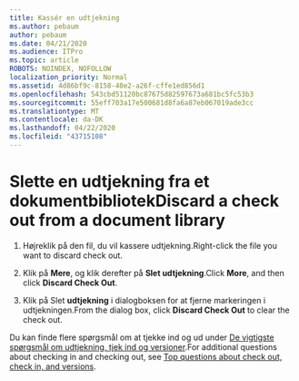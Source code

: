 ```yaml
---
title: Kassér en udtjekning
ms.author: pebaum
author: pebaum
ms.date: 04/21/2020
ms.audience: ITPro
ms.topic: article
ROBOTS: NOINDEX, NOFOLLOW
localization_priority: Normal
ms.assetid: 4d86bf9c-8158-40e2-a26f-cffe1ed856d1
ms.openlocfilehash: 543cbd51120bc87675d82597673a681bc5fc53b3
ms.sourcegitcommit: 55eff703a17e500681d8fa6a87eb067019ade3cc
ms.translationtype: MT
ms.contentlocale: da-DK
ms.lasthandoff: 04/22/2020
ms.locfileid: "43715108"
---
```

# <a name="discard-a-check-out-from-a-document-library"></a><span data-ttu-id="c4530-102">Slette en udtjekning fra et dokumentbibliotek</span><span class="sxs-lookup"><span data-stu-id="c4530-102">Discard a check out from a document library</span></span>

1. <span data-ttu-id="c4530-103">Højreklik på den fil, du vil kassere udtjekning.</span><span class="sxs-lookup"><span data-stu-id="c4530-103">Right-click the file you want to discard check out.</span></span>
    
2. <span data-ttu-id="c4530-104">Klik på **Mere**, og klik derefter på **Slet udtjekning**.</span><span class="sxs-lookup"><span data-stu-id="c4530-104">Click **More**, and then click **Discard Check Out**.</span></span> 
    
3. <span data-ttu-id="c4530-105">Klik på Slet **udtjekning** i dialogboksen for at fjerne markeringen i udtjekningen.</span><span class="sxs-lookup"><span data-stu-id="c4530-105">From the dialog box, click **Discard Check Out** to clear the check out.</span></span> 
    
<span data-ttu-id="c4530-106">Du kan finde flere spørgsmål om at tjekke ind og ud under [De vigtigste spørgsmål om udtjekning, tjek ind og versioner](https://go.microsoft.com/fwlink/?linkid=2018786).</span><span class="sxs-lookup"><span data-stu-id="c4530-106">For additional questions about checking in and checking out, see [Top questions about check out, check in, and versions](https://go.microsoft.com/fwlink/?linkid=2018786).</span></span>
  

